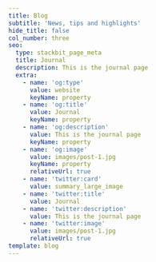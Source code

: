 ```yaml
---
title: Blog
subtitle: 'News, tips and highlights'
hide_title: false
col_number: three
seo:
  type: stackbit_page_meta
  title: Journal
  description: This is the journal page
  extra:
    - name: 'og:type'
      value: website
      keyName: property
    - name: 'og:title'
      value: Journal
      keyName: property
    - name: 'og:description'
      value: This is the journal page
      keyName: property
    - name: 'og:image'
      value: images/post-1.jpg
      keyName: property
      relativeUrl: true
    - name: 'twitter:card'
      value: summary_large_image
    - name: 'twitter:title'
      value: Journal
    - name: 'twitter:description'
      value: This is the journal page
    - name: 'twitter:image'
      value: images/post-1.jpg
      relativeUrl: true
template: blog
---
```

